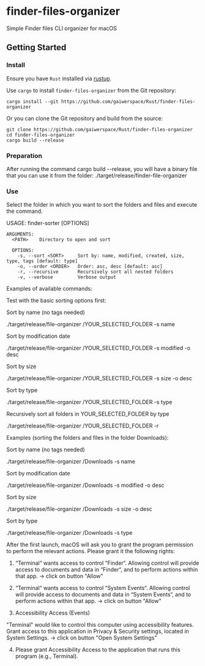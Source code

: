 # finder-files-organizer

Simple Finder files CLI organizer for macOS

## Getting Started

### Install

Ensure you have `Rust` installed via [rustup](https://rustup.rs).

Use `cargo` to install `finder-files-organizer` from the Git repository:

```
cargo install --git https://github.com/gaiwerspace/Rust/finder-files-organizer
```

Or you can clone the Git repository and build from the source:

```
git clone https://github.com/gaiwerspace/Rust/finder-files-organizer
cd finder-files-organizer
cargo build --release
```

### Preparation

After running the command cargo build --release, you will have a binary file that you can use it from the folder:
./target/release/finder-file-organizer

### Use

Select the folder in which you want to sort the folders and files and execute the command.

USAGE:
  finder-sorter <PATH> [OPTIONS]

    ARGUMENTS:
      <PATH>    Directory to open and sort

      OPTIONS:
        -s, --sort <SORT>     Sort by: name, modified, created, size, type, tags [default: type]
        -o, --order <ORDER>   Order: asc, desc [default: asc]
        -r, --recursive       Recursively sort all nested folders
        -v, --verbose         Verbose output

Examples of available commands:

Test with the basic sorting options first:

Sort by name (no tags needed)

./target/release/file-organizer /YOUR_SELECTED_FOLDER -s name

Sort by modification date

./target/release/file-organizer /YOUR_SELECTED_FOLDER -s modified -o desc

Sort by size

./target/release/file-organizer /YOUR_SELECTED_FOLDER -s size -o desc

Sort by type

./target/release/file-organizer /YOUR_SELECTED_FOLDER -s type

Recursively sort all folders in YOUR_SELECTED_FOLDER by type

./target/release/file-organizer /YOUR_SELECTED_FOLDER -r


Examples (sorting the folders and files in the folder Downloads):

Sort by name (no tags needed)

./target/release/file-organizer /Downloads -s name

Sort by modification date

./target/release/file-organizer /Downloads -s modified -o desc

Sort by size

./target/release/file-organizer /Downloads -s size -o desc

Sort by type

./target/release/file-organizer /Downloads -s type


After the first launch, macOS will ask you to grant the program permission to perform the relevant actions.
Please grant it the following rights:

1. “Terminal“ wants access to control “Finder“. Allowing control will provide access to documents and data in “Finder“, and to perform actions within that app. -> сlick on button "Allow"

2. “Terminal“ wants access to control “System Events“. Allowing control will provide access to documents and data in “System Events“, and to perform actions within that app. -> сlick on button "Allow"

3. Accessibility Access (Events)

"Terminal" would like to control this computer using accessibility features.
Grant access to this application in Privacy & Security settings, located in System Settings. -> click on button "Open System Settings"

4. Please grant Accessibility Access to the application that runs this program (e.g., Terminal).
